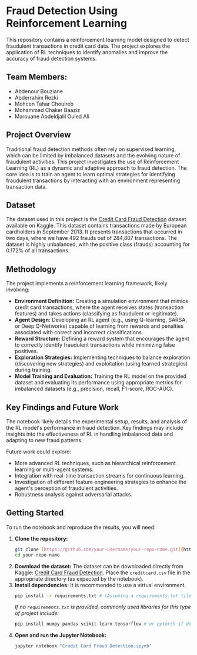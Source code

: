# Fraud Detection Using Reinforcement Learning

This repository contains a reinforcement learning model designed to detect fraudulent transactions in credit card data. The project explores the application of RL techniques to identify anomalies and improve the accuracy of fraud detection systems.

## Team Members:

* Abdenour Bouziane
* Abderrahim Rezki
* Mohcen Tahar Chouireb
* Mohammed Chaker Baaziz
* Marouane Abdeldjalil Ouled Ali

## Project Overview

Traditional fraud detection methods often rely on supervised learning, which can be limited by imbalanced datasets and the evolving nature of fraudulent activities. This project investigates the use of Reinforcement Learning (RL) as a dynamic and adaptive approach to fraud detection. The core idea is to train an agent to learn optimal strategies for identifying fraudulent transactions by interacting with an environment representing transaction data.

## Dataset

The dataset used in this project is the [Credit Card Fraud Detection](https://www.kaggle.com/datasets/dalpozz/creditcardfraud) dataset available on Kaggle. This dataset contains transactions made by European cardholders in September 2013. It presents transactions that occurred in two days, where we have 492 frauds out of 284,807 transactions. The dataset is highly unbalanced, with the positive class (frauds) accounting for 0.172% of all transactions.

## Methodology

The project implements a reinforcement learning framework, likely involving:

* **Environment Definition:** Creating a simulation environment that mimics credit card transactions, where the agent receives states (transaction features) and takes actions (classifying as fraudulent or legitimate).
* **Agent Design:** Developing an RL agent (e.g., using Q-learning, SARSA, or Deep Q-Networks) capable of learning from rewards and penalties associated with correct and incorrect classifications.
* **Reward Structure:** Defining a reward system that encourages the agent to correctly identify fraudulent transactions while minimizing false positives.
* **Exploration Strategies:** Implementing techniques to balance exploration (discovering new strategies) and exploitation (using learned strategies) during training.
* **Model Training and Evaluation:** Training the RL model on the provided dataset and evaluating its performance using appropriate metrics for imbalanced datasets (e.g., precision, recall, F1-score, ROC-AUC).

## Key Findings and Future Work

The notebook likely details the experimental setup, results, and analysis of the RL model's performance in fraud detection. Key findings may include insights into the effectiveness of RL in handling imbalanced data and adapting to new fraud patterns.

Future work could explore:

* More advanced RL techniques, such as hierarchical reinforcement learning or multi-agent systems.
* Integration with real-time transaction streams for continuous learning.
* Investigation of different feature engineering strategies to enhance the agent's perception of fraudulent activities.
* Robustness analysis against adversarial attacks.

## Getting Started

To run the notebook and reproduce the results, you will need:

1.  **Clone the repository:**
    ```bash
    git clone [https://github.com/your-username/your-repo-name.git](https://github.com/your-username/your-repo-name.git)
    cd your-repo-name
    ```
2.  **Download the dataset:**
    The dataset can be downloaded directly from Kaggle: [Credit Card Fraud Detection](https://www.kaggle.com/datasets/dalpozz/creditcardfraud). Place the `creditcard.csv` file in the appropriate directory (as expected by the notebook).
3.  **Install dependencies:**
    It is recommended to use a virtual environment.
    ```bash
    pip install -r requirements.txt # (Assuming a requirements.txt file will be created)
    ```
    *If no `requirements.txt` is provided, commonly used libraries for this type of project include:*
    ```bash
    pip install numpy pandas scikit-learn tensorflow # or pytorch if deep learning is used
    ```
4.  **Open and run the Jupyter Notebook:**
    ```bash
    jupyter notebook "Credit Card Fraud Detection.ipynb"
    ```
